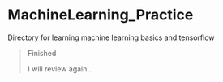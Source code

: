# MachineLearning_Practice
Directory for learning machine learning basics and tensorflow



> Finished
>
> I will review again...